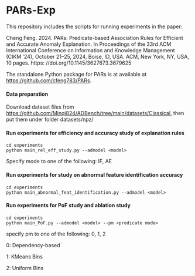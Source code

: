 # PARs-Exp
This repository includes the scripts for running experiments in the paper: 

Cheng Feng. 2024. PARs: Predicate-based Association Rules for Efficient and
Accurate Anomaly Explanation. In Proceedings of the 33rd ACM International
Conference on Information and Knowledge Management (CIKM ’24), October
21–25, 2024, Boise, ID, USA. ACM, New York, NY, USA, 10 pages. https:
//doi.org/10.1145/3627673.3679625

The standalone Python package for PARs is at available at https://github.com/cfeng783/PARs.

#### Data preparation

Download dataset files from https://github.com/Minqi824/ADBench/tree/main/datasets/Classical, then put them under folder datasets/npz/



#### Run experiments for efficiency and accuracy study of explanation rules
```shell
cd experiments
python main_rel_eff_study.py --admodel <model>
```
Specify mode to one of the following: IF, AE



#### Run experiments for study on abnormal feature identification accuracy
```shell
cd experiments
python main_abnormal_feat_identification.py --admodel <model>
```

#### Run experiments for PoF study and ablation study
```shell
cd experiments
python main_PoF.py --admodel <model> --pm <predicate mode>
```
specify pm to one of the following: 0, 1, 2

0: Dependency-based

1: KMeans Bins

2: Uniform Bins


